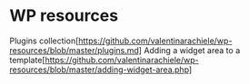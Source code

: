 # WP resources

Plugins collection[https://github.com/valentinarachiele/wp-resources/blob/master/plugins.md]
Adding a widget area to a template[https://github.com/valentinarachiele/wp-resources/blob/master/adding-widget-area.php]
